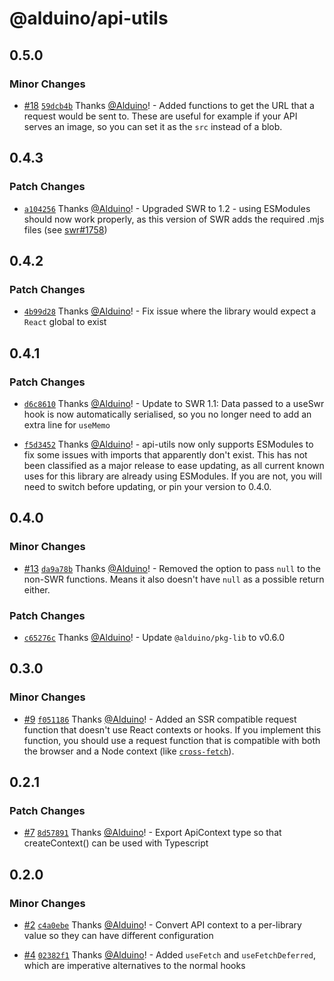 # @alduino/api-utils

## 0.5.0

### Minor Changes

-   [#18](https://github.com/Alduino/api-utils/pull/18) [`59dcb4b`](https://github.com/Alduino/api-utils/commit/59dcb4b2294cb386551e0d94c7ea58286e8c9b83) Thanks [@Alduino](https://github.com/Alduino)! - Added functions to get the URL that a request would be sent to. These are useful for example if your API serves an image, so you can set it as the `src` instead of a blob.

## 0.4.3

### Patch Changes

-   [`a104256`](https://github.com/Alduino/api-utils/commit/a10425696312b0022b7c1b4b1c6fbf637006cbe6) Thanks [@Alduino](https://github.com/Alduino)! - Upgraded SWR to 1.2 - using ESModules should now work properly, as this version of SWR adds the required .mjs files (see [swr#1758](https://github.com/vercel/swr/issues/1758))

## 0.4.2

### Patch Changes

-   [`4b99d28`](https://github.com/Alduino/api-utils/commit/4b99d283837624c03bd0b5a5fea83f4c9c7fea50) Thanks [@Alduino](https://github.com/Alduino)! - Fix issue where the library would expect a `React` global to exist

## 0.4.1

### Patch Changes

-   [`d6c8610`](https://github.com/Alduino/api-utils/commit/d6c861090261a3ec34dda99fba92ab836a2f0d3b) Thanks [@Alduino](https://github.com/Alduino)! - Update to SWR 1.1: Data passed to a useSwr hook is now automatically serialised, so you no longer need to add an extra line for `useMemo`

*   [`f5d3452`](https://github.com/Alduino/api-utils/commit/f5d34525195e859eeaf1106a178bc0fb83ec4f21) Thanks [@Alduino](https://github.com/Alduino)! - api-utils now only supports ESModules to fix some issues with imports that apparently don't exist. This has not been classified as a major release to ease updating, as all current known uses for this library are already using ESModules. If you are not, you will need to switch before updating, or pin your version to 0.4.0.

## 0.4.0

### Minor Changes

-   [#13](https://github.com/Alduino/api-utils/pull/13) [`da9a78b`](https://github.com/Alduino/api-utils/commit/da9a78bb789f99d682b0fd77c95d213d574bd71e) Thanks [@Alduino](https://github.com/Alduino)! - Removed the option to pass `null` to the non-SWR functions. Means it also doesn't have `null` as a possible return either.

### Patch Changes

-   [`c65276c`](https://github.com/Alduino/api-utils/commit/c65276c9e9211bccd54fe4de533ccacc62f2b48b) Thanks [@Alduino](https://github.com/Alduino)! - Update `@alduino/pkg-lib` to v0.6.0

## 0.3.0

### Minor Changes

-   [#9](https://github.com/Alduino/api-utils/pull/9) [`f051186`](https://github.com/Alduino/api-utils/commit/f051186ae55649d02f3c68de4d513ce44d6db5c3) Thanks [@Alduino](https://github.com/Alduino)! - Added an SSR compatible request function that doesn't use React contexts or hooks. If you implement this function, you should use a request function that is compatible with both the browser and a Node context (like [`cross-fetch`](https://www.npmjs.com/package/cross-fetch)).

## 0.2.1

### Patch Changes

-   [#7](https://github.com/Alduino/api-utils/pull/7) [`8d57891`](https://github.com/Alduino/api-utils/commit/8d57891ac6a5eef6d18afaf7226fd334ecde4481) Thanks [@Alduino](https://github.com/Alduino)! - Export ApiContext type so that createContext() can be used with Typescript

## 0.2.0

### Minor Changes

-   [#2](https://github.com/Alduino/api-utils/pull/2) [`c4a0ebe`](https://github.com/Alduino/api-utils/commit/c4a0ebe47730073146c022c03e6b01cc96b8c9f7) Thanks [@Alduino](https://github.com/Alduino)! - Convert API context to a per-library value so they can have different configuration

*   [#4](https://github.com/Alduino/api-utils/pull/4) [`02382f1`](https://github.com/Alduino/api-utils/commit/02382f1df22618ec41b3832067d13e8ed0a80237) Thanks [@Alduino](https://github.com/Alduino)! - Added `useFetch` and `useFetchDeferred`, which are imperative alternatives to the normal hooks
